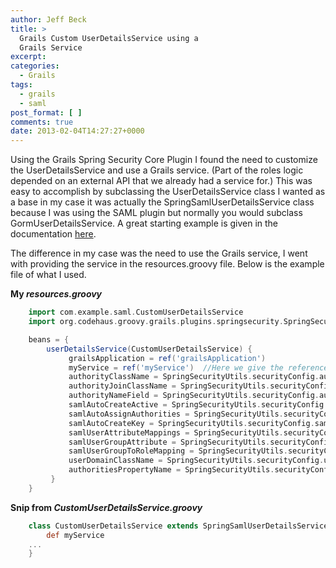 ```yaml
---
author: Jeff Beck
title: >
  Grails Custom UserDetailsService using a
  Grails Service
excerpt:
categories:
  - Grails
tags:
  - grails
  - saml
post_format: [ ]
comments: true
date: 2013-02-04T14:27:27+0000
---
```

Using the Grails Spring Security Core Plugin I found the need to customize the UserDetailsService and use a Grails service. (Part of the roles logic depended on an external API that we already had a service for.) This was easy to accomplish by subclassing the UserDetailsService class I wanted as a base in my case it was actually the SpringSamlUserDetailsService class because I was using the SAML plugin but normally you would subclass GormUserDetailsService. A great starting example is given in the documentation [here][1].

The difference in my case was the need to use the Grails service, I went with providing the service in the resources.groovy file. Below is the example file of what I used.

**My *resources.groovy***

``` groovy
    import com.example.saml.CustomUserDetailsService
    import org.codehaus.groovy.grails.plugins.springsecurity.SpringSecurityUtils

    beans = {
       	userDetailsService(CustomUserDetailsService) {
    		 grailsApplication = ref('grailsApplication')
    		 myService = ref('myService')  //Here we give the reference to the service we want available.
    		 authorityClassName = SpringSecurityUtils.securityConfig.authority.className
    		 authorityJoinClassName = SpringSecurityUtils.securityConfig.userLookup.authorityJoinClassName
    		 authorityNameField = SpringSecurityUtils.securityConfig.authority.nameField
    		 samlAutoCreateActive = SpringSecurityUtils.securityConfig.saml.autoCreate.active
    		 samlAutoAssignAuthorities = SpringSecurityUtils.securityConfig.saml.autoCreate.assignAuthorities as Boolean
    		 samlAutoCreateKey = SpringSecurityUtils.securityConfig.saml.autoCreate.key as String
    		 samlUserAttributeMappings = SpringSecurityUtils.securityConfig.saml.userAttributeMappings
    		 samlUserGroupAttribute = SpringSecurityUtils.securityConfig.saml.userGroupAttribute as String
    		 samlUserGroupToRoleMapping = SpringSecurityUtils.securityConfig.saml.userGroupToRoleMapping
    		 userDomainClassName = SpringSecurityUtils.securityConfig.userLookup.userDomainClassName
    		 authoritiesPropertyName = SpringSecurityUtils.securityConfig.userLookup.authoritiesPropertyName
    	 }
    }
```

**Snip from *CustomUserDetailsService.groovy***


``` groovy
    class CustomUserDetailsService extends SpringSamlUserDetailsService {
    	def myService
    ...
    }
```


 [1]: http://grails-plugins.github.com/grails-spring-security-core/docs/manual/guide/11%20Custom%20UserDetailsService.html
